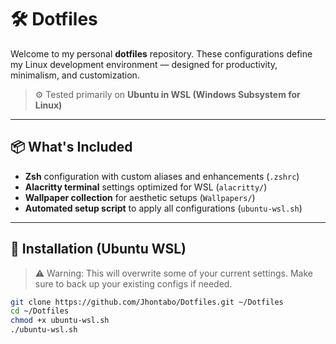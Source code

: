 # 🛠️ Dotfiles

Welcome to my personal **dotfiles** repository. These configurations define my Linux development environment — designed for productivity, minimalism, and customization.

> ⚙️ Tested primarily on **Ubuntu in WSL (Windows Subsystem for Linux)**

---

## 📦 What's Included

- **Zsh** configuration with custom aliases and enhancements (`.zshrc`)
- **Alacritty terminal** settings optimized for WSL (`alacritty/`)
- **Wallpaper collection** for aesthetic setups (`Wallpapers/`)
- **Automated setup script** to apply all configurations (`ubuntu-wsl.sh`)

---

## 🚀 Installation (Ubuntu WSL)

> ⚠️ Warning: This will overwrite some of your current settings. Make sure to back up your existing configs if needed.

```bash
git clone https://github.com/Jhontabo/Dotfiles.git ~/Dotfiles
cd ~/Dotfiles
chmod +x ubuntu-wsl.sh
./ubuntu-wsl.sh
